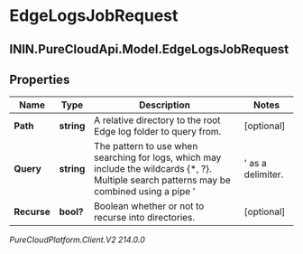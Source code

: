 # EdgeLogsJobRequest

## ININ.PureCloudApi.Model.EdgeLogsJobRequest

## Properties

|Name | Type | Description | Notes|
|------------ | ------------- | ------------- | -------------|
| **Path** | **string** | A relative directory to the root Edge log folder to query from. | [optional] |
| **Query** | **string** | The pattern to use when searching for logs, which may include the wildcards {*, ?}.  Multiple search patterns may be combined using a pipe &#39;|&#39; as a delimiter. | [optional] |
| **Recurse** | **bool?** | Boolean whether or not to recurse into directories. | [optional] |



_PureCloudPlatform.Client.V2 214.0.0_
